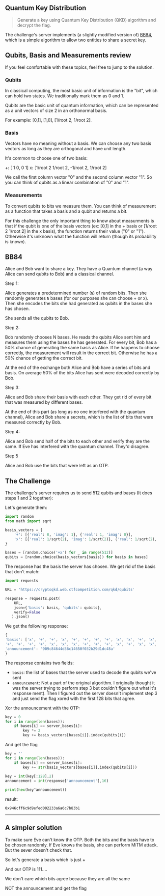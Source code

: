 ## Quantum Key Distribution

> Generate a key using Quantum Key Distribution (QKD) algorithm and decrypt the flag.

The challenge's server implements (a slightly modified version of) [BB84](https://en.m.wikipedia.org/wiki/BB84), which is a simple algorithm to allow two entities to share a secret key. 

## Qubits, Basis and Measurements review

If you feel comfortable with these topics, feel free to jump to the solution.

### Qubits

In classical computing, the most basic unit of information is the "bit", which can hold two states. We traditionally mark them as 0 and 1.

Qubits are the basic unit of quantum information, which can be represented as a unit vectors of size 2 in an orthonormal basis.

For example: [0,1], [1,0], [1/root 2, 1/root 2]. 


### Basis

Vectors have no meaning without a basis. We can choose any two basis vectors as long as they are orthogonal and have unit length.

It's common to choose one of two basis:

+: [ 1 0, 0 1]
x: [1/root 2 1/root 2, -1/root 2, 1/root 2]

We call the first column vector "0" and the second column vector "1". So you can think of qubits as a linear combination of "0" and "1".

### Measurements

To convert qubits to bits we measure them. You can think of measurement as a function that takes a basis and a qubit and returns a bit.

For this challenge the only important thing to know about measurments is that if the qubit is one of the basis vectors (ex: [0,1] in the + basis or [1/root 2 1/root 2] in the x basis), the function returns their value ("0" or "1"). Otherwise it's unknown what the function will return (though its probability is known). 

## BB84

Alice and Bob want to share a key. They have a Quantum channel (a way Alice can send qubits to Bob) and a classical channel.

Step 1:

Alice generates a predetermined number (`N`) of random bits. Then she randomly generates `N` bases (for our purposes she can choose + or x). Then she encodes the bits she had generated as qubits in the bases she has chosen.

She sends all the qubits to Bob.

Step 2:

Bob randomly chooses N bases. He reads the qubits Alice sent him and measures them using the bases he has generated. For every bit, Bob has a 50% chance of generating the same basis as Alice. If he happens to choose correctly, the measurement will result in the correct bit. Otherwise he has a 50% chance of getting the correct bit.

At the end of the exchange both Alice and Bob have a series of bits and basis. On average 50% of the bits Alice has sent were decoded correctly by Bob.

Step 3:

Alice and Bob share their basis with each other. They get rid of every bit that was measured by different bases. 

At the end of this part (as long as no one interfered with the quantum channel), Alice and Bob share a secrets, which is the list of bits that were measured correctly by Bob.

Step 4: 

Alice and Bob send half of the bits to each other and verify they are the same. If Eve has interfered with the quantum channel. They'd disagree.

Step 5

Alice and Bob use the bits that were left as an OTP.


## The Challenge

The challenge's server requires us to send 512 qubits and bases (It does steps 1 and 2 together):

Let's generate them:

```python
import random
from math import sqrt

basis_vectors = {
    '+': [{'real': 0, 'imag': 1}, {'real': 1, 'imag': 0}],
    'x': [{'real': 1/sqrt(2), 'imag': 1/sqrt(2)}, {'real': 1/sqrt(2), 'imag': -1/sqrt(2)}]
}

bases = [random.choice('+x') for _ in range(512)]
qubits = [random.choice(basis_vectors[basis]) for basis in bases]
```

The response has the basis the server has chosen. We get rid of the basis that don't match:

```python
import requests

URL = 'https://cryptoqkd.web.ctfcompetition.com/qkd/qubits'

response = requests.post(
    URL,
    json={'basis': basis, 'qubits': qubits},
    verify=False
   ).json()
```

We get the following response:

```javascript
{
'basis': ['x', '+', '+', 'x', '+', '+', '+', '+', 'x', 'x', '+', 'x', '+', 'x', 'x', '+', '+', 'x', '+', '+', '+', '+', '+', 'x', 'x', 
'+', '+', '+', '+', 'x', 'x', 'x', '+', '+', '+', 'x', '+', 'x', 'x', '+', '+', 'x', 'x', 'x', '+', '+', 'x', 'x', 'x', '+', 'x', '+', 'x', '+', 'x', '+', '+', '+', '+', '+', 'x', 'x', '+', '+', '+', 'x', '+', 'x', 'x', 'x', 'x', 'x', 'x', '+', 'x', 'x', '+', '+', '+', 'x', 'x', 'x', '+', 'x', 'x', '+', 'x', '+', 'x', 'x', 'x', 'x', 'x', '+', '+', 'x', 'x', '+', 'x', '+', '+', 'x', '+', '+', 'x', '+', '+', '+', 'x', 'x', '+', 'x', 'x', '+', 'x', '+', 'x', 'x', '+', '+', '+', 'x', '+', '+', 'x', '+', 'x', 'x', 'x', 'x', '+', '+', '+', '+', '+', 'x', '+', 'x', 'x', 'x', '+', 'x', '+', '+', '+', 'x', 'x', '+', '+', '+', '+', '+', '+', 'x', 'x', 'x', 'x', '+', 'x', '+', 'x', '+', '+', '+', 'x', '+', 'x', '+', '+', 'x', '+', '+', 'x', 'x', '+', 'x', '+', 'x', 'x', '+', '+', 'x', 'x', '+', 'x', '+', 'x', '+', '+', 'x', '+', '+', '+', '+', 'x', '+', '+', 'x', '+', '+', '+', '+', '+', 'x', 'x', 'x', 'x', 'x', 'x', 'x', 'x', 'x', 'x', 'x', 'x', '+', 'x', 'x', 'x', 'x', '+', '+', 'x', 'x', 'x', '+', '+', 'x', 'x', 'x', 'x', 'x', '+', '+', 'x', '+', '+', '+', '+', '+', 'x', 'x', 'x', '+', '+', '+', '+', '+', 'x', '+', 'x', 'x', 'x', '+', 'x', '+', 'x', 'x', 'x', '+', '+', 'x', 'x', '+', 'x', '+', '+', 'x', 'x', '+', 'x', 'x', '+', 'x', '+', '+', 'x', '+', '+', 'x', 'x', 'x', 'x', '+', '+', 'x', '+', 'x', '+', 'x', '+', 'x', '+', '+', '+', '+', 'x', 'x', '+', '+', '+', 'x', 'x', 'x', 'x', '+', '+', '+', '+', '+', '+', 'x', '+', '+', '+', 'x', 'x', 'x', '+', '+', '+', 'x', '+', '+', 'x', '+', '+', 'x', 'x', 'x', 'x', 'x', '+', '+', '+', '+', 'x', 'x', 'x', '+', '+', '+', '+', 'x', 'x', 'x', 'x', '+', '+', '+', '+', '+', '+', 'x', 'x', 'x', '+', 'x', 'x', '+', '+', 'x', '+', 'x', 'x', 'x', '+', '+', 'x', '+', 'x', '+', '+', '+', '+', '+', 'x', 'x', '+', '+', 'x', 'x', '+', 'x', '+', '+', '+', '+', 'x', '+', 'x', 'x', 'x', '+', 'x', 'x', '+', 'x', 'x', '+', 'x', '+', 'x', 'x', 'x', 'x', '+', '+', '+', '+', '+', '+', '+', 'x', '+', '+', '+', 'x', 'x', '+', '+', 'x', '+', 'x', 'x', 'x', 'x', 'x', '+', '+', '+', 'x', '+', 'x', 'x', '+', '+', '+', '+', 'x', '+', 'x', 'x', 'x', 'x', '+', '+', '+', '+', 'x', '+', 'x', 'x', '+', 'x', '+', 'x', '+', '+', 'x', '+', '+', '+', 'x', 'x', '+', '+', '+', '+', '+', '+', '+', '+', '+', '+', '+', 'x', 'x', 'x', 'x', 'x', 'x', '+', '+', 'x', '+', '+', '+', '+', 'x', 'x', 'x', 'x', 'x', 'x', 'x', '+', '+', '+', 'x', 'x', '+', 'x', 'x', 'x', 'x', '+', '+', '+', 'x', 'x', '+'],
'announcement': '909c84644d36c14650f032b29d1dc48a'
}
```

The response contains two fields:

* `basis`: the list of bases that the server used to decode the qubits we've sent
* `announcement`:  Not a part of the original algorithm. I originally thought it was the server trying to perform step 3 but couldn't figure out what it's response ment). Then I figured out the server doesn't implement step 3 and just send the flag xored with the first 128 bits that agree.

Xor the announcement with the OTP:

```python
key = 0
for i in range(len(bases)):
    if bases[i] == server_bases[i]:
        key *= 2
        key += basis_vectors[bases[i]].index(qubits[i])
```


And get the flag

```python
key = ''
for i in range(len(bases)):
    if bases[i] == server_bases[i]:
        key += str(basis_vectors[bases[i]].index(qubits[i]))
        
key = int(key[:128],2)
announcement = int(response['announcement'],16)

print(hex(key^announcement))        
```

result:

`0x946cff6c9d9efed002233a6a6c7b83b1`

-----

## A simpler solution

To make sure Eve can't know the OTP. Both the bits and the basis have to be chosen randomly. If Eve knows the basis, she can perform MiTM attack. But the sever doesn't check that.

So let's generate a basis which is just +


And our OTP is 111....


We don't care which bits agree because they are all the same


NOT the announcement and get the flag 
